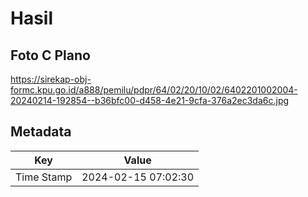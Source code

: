 # Hasil

## Foto C Plano

https://sirekap-obj-formc.kpu.go.id/a888/pemilu/pdpr/64/02/20/10/02/6402201002004-20240214-192854--b36bfc00-d458-4e21-9cfa-376a2ec3da6c.jpg


## Metadata

| Key        | Value               |
| ---------- | ------------------- |
| Time Stamp | 2024-02-15 07:02:30 |



